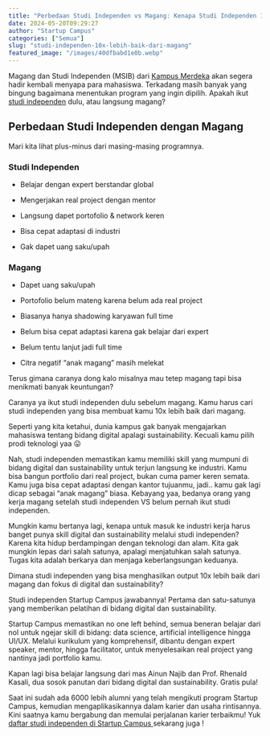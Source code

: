 ```yaml
---
title: "Perbedaan Studi Independen vs Magang: Kenapa Studi Independen 10x Lebih Baik?"
date: 2024-05-20T09:29:27
author: "Startup Campus"
categories: ["Semua"]
slug: "studi-independen-10x-lebih-baik-dari-magang"
featured_image: "/images/40dfbabd1e0b.webp"
---
```


Magang dan Studi Independen (MSIB) dari [Kampus Merdeka](https://kampusmerdeka.kemdikbud.go.id/) akan segera hadir kembali menyapa para mahasiswa. Terkadang masih banyak yang bingung bagaimana menentukan program yang ingin dipilih. Apakah ikut [studi independen](https://startupcampus.id/studi-independen) dulu, atau langsung magang?

## Perbedaan Studi Independen dengan Magang 

Mari kita lihat plus-minus dari masing-masing programnya.

### Studi Independen 

- Belajar dengan expert berstandar global

- Mengerjakan real project dengan mentor

- Langsung dapet portofolio & network keren

- Bisa cepat adaptasi di industri

- Gak dapet uang saku/upah

### Magang

- Dapet uang saku/upah

- Portofolio belum mateng karena belum ada real project

- Biasanya hanya shadowing karyawan full time

- Belum bisa cepat adaptasi karena gak belajar dari expert

- Belum tentu lanjut jadi full time

- Citra negatif “anak magang” masih melekat

Terus gimana caranya dong kalo misalnya mau tetep magang tapi bisa menikmati banyak keuntungan? 

Caranya ya ikut studi independen dulu sebelum magang. Kamu harus cari studi independen yang bisa membuat kamu 10x lebih baik dari magang.

Seperti yang kita ketahui, dunia kampus gak banyak mengajarkan mahasiswa tentang bidang digital apalagi sustainability. Kecuali kamu pilih prodi teknologi yaa 😛

Nah, studi independen memastikan kamu memiliki skill yang mumpuni di bidang digital dan sustainability untuk terjun langsung ke industri. Kamu bisa bangun portfolio dari real project, bukan cuma pamer keren semata. Kamu juga bisa cepat adaptasi dengan kantor tujuanmu, jadi.. kamu gak lagi dicap sebagai “anak magang” biasa. Kebayang yaa, bedanya orang yang kerja magang setelah studi independen VS belum pernah ikut studi independen.

Mungkin kamu bertanya lagi, kenapa untuk masuk ke industri kerja harus banget punya skill digital dan sustainability melalui studi independen? Karena kita hidup berdampingan dengan teknologi dan alam. Kita gak mungkin lepas dari salah satunya, apalagi menjatuhkan salah satunya. Tugas kita adalah berkarya dan menjaga keberlangsungan keduanya.

Dimana studi independen yang bisa menghasilkan output 10x lebih baik dari magang dan fokus di digital dan sustainability?

Studi independen Startup Campus jawabannya! Pertama dan satu-satunya yang memberikan pelatihan di bidang digital dan sustainability.

Startup Campus memastikan no one left behind, semua beneran belajar dari nol untuk ngejar skill di bidang: data science, artificial intelligence hingga UI/UX. Melalui kurikulum yang komprehensif, dibantu dengan expert speaker, mentor, hingga facilitator, untuk menyelesaikan real project yang nantinya jadi portfolio kamu.

Kapan lagi bisa belajar langsung dari mas Ainun Najib dan Prof. Rhenald Kasali, dua sosok panutan dari bidang digital dan sustainability. Gratis pula!

Saat ini sudah ada 6000 lebih alumni yang telah mengikuti program Startup Campus, kemudian mengaplikasikannya dalam karier dan usaha rintisannya. Kini saatnya kamu bergabung dan memulai perjalanan karier terbaikmu! Yuk [daftar studi independen di Startup Campus ](https://startupcampus.id/studi-independen#track)sekarang juga !